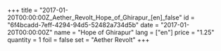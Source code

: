 +++
title = "2017-01-20T00:00:00Z_Aether_Revolt_Hope_of_Ghirapur_[en]_false"
id = "6f4bcadd-7eff-4294-94d5-52482a734d5b"
date = "2017-01-20T00:00:00Z"
name = "Hope of Ghirapur"
lang = ["en"]
price = "1.25"
quantity = 1
foil = false
set = "Aether Revolt"
+++
